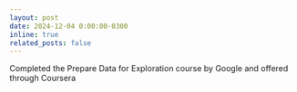 ```yaml
---
layout: post
date: 2024-12-04 0:00:00-0300
inline: true
related_posts: false
---
```


Completed the Prepare Data for Exploration course by Google and offered through Coursera